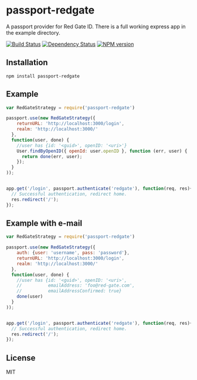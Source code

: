 # passport-redgate

A passport provider for Red Gate ID.  There is a full working express app in the example directory.

[![Build Status](https://img.shields.io/travis/ForbesLindesay/passport-redgate/master.svg)](https://travis-ci.org/ForbesLindesay/passport-redgate)
[![Dependency Status](https://img.shields.io/gemnasium/ForbesLindesay/passport-redgate.svg)](https://gemnasium.com/ForbesLindesay/passport-redgate)
[![NPM version](https://img.shields.io/npm/v/passport-redgate.svg)](http://badge.fury.io/js/passport-redgate)

## Installation

    npm install passport-redgate

## Example

```js
var RedGateStrategy = require('passport-redgate')

passport.use(new RedGateStrategy({
    returnURL: 'http://localhost:3000/login',
    realm: 'http://localhost:3000/'
  },
  function(user, done) {
    //user has {id: '<guid>', openID: '<uri>'}
    User.findByOpenID({ openId: user.openID }, function (err, user) {
      return done(err, user);
    });
  }
));


app.get('/login', passport.authenticate('redgate'), function(req, res){
  // Successful authentication, redirect home.
  res.redirect('/');
});
```


## Example with e-mail

```js
var RedGateStrategy = require('passport-redgate')

passport.use(new RedGateStrategy({
    auth: {user: 'username', pass: 'password'},
    returnURL: 'http://localhost:3000/login',
    realm: 'http://localhost:3000/'
  },
  function(user, done) {
    //user has {id: '<guid>', openID: '<uri>',
    //          emailAddress: 'foo@red-gate.com',
    //          emailAddressConfirmed: true}
    done(user)
  }
));


app.get('/login', passport.authenticate('redgate'), function(req, res){
  // Successful authentication, redirect home.
  res.redirect('/');
});
```

## License

  MIT